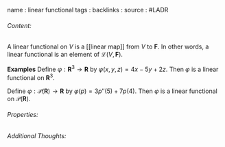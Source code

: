 name : linear functional
tags : 
backlinks : 
source : #LADR

###### Content:
A linear functional on $V$ is a [[linear map]] from $V$ to $\textbf{F}$. In other words, a linear functional is an element of $\mathcal{L}(V,\textbf{F})$.

**Examples**
Define $\varphi : \textbf{R}^3 \rightarrow \textbf{R}$ by $\varphi(x,y,z) = 4x-5y+2z$. Then $\varphi$ is a linear functional on $\textbf{R}^3$.

Define $\varphi : \mathcal{P}(\textbf{R}) \rightarrow \textbf{R}$ by $\varphi(p) = 3p''(5)+7p(4)$. Then $\varphi$ is a linear functional on $\mathcal{P}(\textbf{R})$.

###### Properties:


###### Additional Thoughts:
